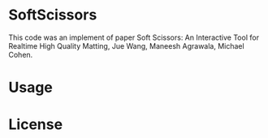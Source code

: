 SoftScissors
============

This code was an implement of paper 
Soft Scissors: An Interactive Tool for Realtime High Quality Matting,
Jue Wang, Maneesh Agrawala, Michael Cohen.

Usage
============

License
============
